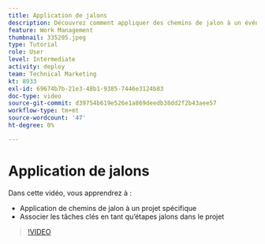 ```yaml
---
title: Application de jalons
description: Découvrez comment appliquer des chemins de jalon à un événement [!DNL  Workfront] projet et associer des tâches clés en tant qu’étapes jalon du projet.
feature: Work Management
thumbnail: 335205.jpeg
type: Tutorial
role: User
level: Intermediate
activity: deploy
team: Technical Marketing
kt: 8933
exl-id: 69674b7b-21e3-48b1-9385-7446e3124b83
doc-type: video
source-git-commit: d39754b619e526e1a869deedb38dd2f2b43aee57
workflow-type: tm+mt
source-wordcount: '47'
ht-degree: 0%

---
```


# Application de jalons

Dans cette vidéo, vous apprendrez à :

* Application de chemins de jalon à un projet spécifique
* Associer les tâches clés en tant qu’étapes jalons dans le projet

>[!VIDEO](https://video.tv.adobe.com/v/335205/?quality=12)
